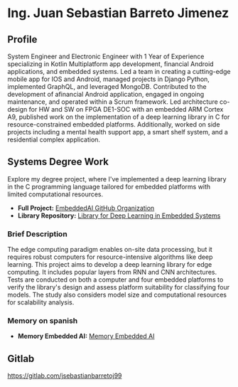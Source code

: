 # Ing. Juan Sebastian Barreto Jimenez

## Profile
System Engineer and Electronic Engineer with 1 Year of Experience specializing in Kotlin Multiplatform app development, financial Android applications, and embedded systems. Led a team in creating a cutting-edge mobile app for IOS and Android, managed projects in Django Python, implemented GraphQL, and leveraged MongoDB. Contributed to the development of afinancial Android application, engaged in ongoing maintenance, and operated within a Scrum framework. Led architecture co-design for HW and SW on FPGA DE1-SOC with an embedded ARM Cortex A9, published work on the implementation of a deep learning library in C for resource-constrained embedded platforms. Additionally, worked on side projects including a mental health support app, a smart shelf system, and a residential complex application.

## Systems Degree Work
Explore my degree project, where I've implemented a deep learning library in the C programming language tailored for embedded platforms with limited computational resources.

- **Full Project:** [EmbeddedAI GitHub Organization](https://github.com/EmbeddedAI)
- **Library Repository:** [Library for Deep Learning in Embedded Systems](https://github.com/EmbeddedAI/library-for-deep-learning-in-embedded-systems)

### Brief Description
The edge computing paradigm enables on-site data processing, but it requires robust computers for resource-intensive algorithms like deep learning. This project aims to develop a deep learning library for edge computing. It includes popular layers from RNN and CNN architectures. Tests are conducted on both a computer and four embedded platforms to verify the library's design and assess platform suitability for classifying four models. The study also considers model size and computational resources for scalability analysis.

### Memory on spanish
- **Memory Embedded AI:** [Memory Embedded AI](https://repository.javeriana.edu.co/handle/10554/65219)

## Gitlab
https://gitlab.com/jsebastianbarretoj99
